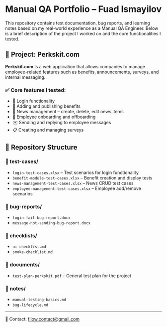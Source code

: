 # Manual QA Portfolio – Fuad Ismayilov

This repository contains test documentation, bug reports, and learning notes based on my real-world experience as a Manual QA Engineer. Below is a brief description of the project I worked on and the core functionalities I tested.

## 🔹 Project: Perkskit.com

**Perkskit.com** is a web application that allows companies to manage employee-related features such as benefits, announcements, surveys, and internal messaging.

### ✅ Core features I tested:
- 🔐 Login functionality
- 🎁 Adding and publishing benefits
- 📰 News management – create, delete, edit news items
- 👤 Employee onboarding and offboarding
- ✉️ Sending and replying to employee messages
- 📋 Creating and managing surveys

## 📁 Repository Structure

### 📁 test-cases/
- `login-test-cases.xlsx` – Test scenarios for login functionality
- `benefit-module-test-cases.xlsx` – Benefit creation and display tests
- `news-management-test-cases.xlsx` – News CRUD test cases
- `employee-management-test-cases.xlsx` – Employee add/remove scenarios

### 📁 bug-reports/
- `login-fail-bug-report.docx`
- `message-not-sending-bug-report.docx`

### 📁 checklists/
- `ui-checklist.md`
- `smoke-checklist.md`

### 📁 documents/
- `test-plan-perkskit.pdf` – General test plan for the project

### 📁 notes/
- `manual-testing-basics.md`
- `bug-lifecycle.md`

---

📩 Contact: filow.contact@gmail.com

